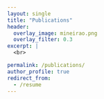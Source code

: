 ```yaml
---
layout: single
title: "Publications"
header:
  overlay_image: mineirao.png
  overlay_filter: 0.3
excerpt: |
  <br>

permalink: /publications/
author_profile: true
redirect_from:
  - /resume
---
```

